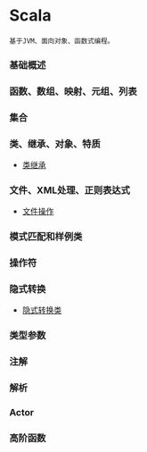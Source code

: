# Scala
    基于JVM、面向对象、函数式编程。

### 基础概述

### 函数、数组、映射、元组、列表

### 集合

### 类、继承、对象、特质
* [类继承](classOp)

### 文件、XML处理、正则表达式
* [文件操作](fileOp)

### 模式匹配和样例类

### 操作符

### 隐式转换
* [隐式转换类](implicitDemo)

### 类型参数

### 注解

### 解析

### Actor

### 高阶函数

